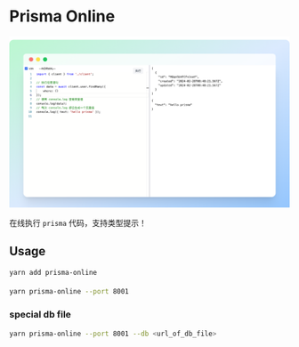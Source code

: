 # Prisma Online

![管理后台首页](assets/example1.png)

在线执行 `prisma` 代码，支持类型提示！

## Usage

```bash
yarn add prisma-online

yarn prisma-online --port 8001
```

### special db file

```bash
yarn prisma-online --port 8001 --db <url_of_db_file>
```
